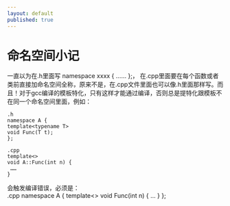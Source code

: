 ```yaml
---
layout: default
published: true
---
```


# 命名空间小记
  
 一直以为在.h里面写 namespace xxxx \{ …… \};， 在.cpp里面要在每个函数或者类前直接加命名空间全称，原来不是，在.cpp文件里面也可以像.h里面那样写。而且！对于gcc编译的模板特化，只有这样才能通过编译，否则总是提特化跟模板不在同一个命名空间里面，例如：  

    .h
    namespace A {
    template<typename T>
    void Func(T t);
    };

    .cpp
    template<>
    void A::Func(int n) {
     ……
    }  

会触发编译错误，必须是：  
    .cpp
    namespace A {
    template<>
    void Func(int n) {
     ...
    }
    };

